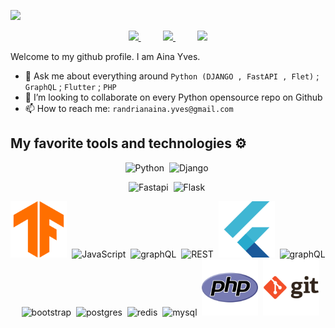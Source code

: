 
 ![](https://komarev.com/ghpvc/?username=ainayves&color=blueviolet)


<div align="center">

 <a href="https://www.linkedin.com/in/ainard/">
<img src="https://img.shields.io/badge/Linkedin-%231DA1F2.svg?style=for-the-badge&logo=Linkedin&logoColor=white">
</a>
 &nbsp;&nbsp;&nbsp;&nbsp;&nbsp;&nbsp;&nbsp;&nbsp;
<a href="https://www.twitter.com/ainard3/">
<img src="https://img.shields.io/badge/Twitter-%231DA1F2.svg?style=for-the-badge&logo=Twitter&logoColor=white">
</a>
&nbsp;&nbsp;&nbsp;&nbsp;&nbsp;&nbsp;&nbsp;&nbsp;
<a href="https://www.instagram.com/aina_rd/">
<img src="https://img.shields.io/badge/Instagram-%23E4405F.svg?style=for-the-badge&logo=Instagram&logoColor=white">
</a>

</div> 
<p></p>
<p align="justify"> 
Welcome to my github profile. I am Aina Yves.

- 💬 Ask me about everything around `Python (DJANGO , FastAPI , Flet)` ; `GraphQL` ; `Flutter` ; `PHP`
- 👯 I’m looking to collaborate on every Python opensource repo on Github
- 📫 How to reach me: `randrianaina.yves@gmail.com`
 
</p>

## My favorite tools and technologies ⚙️ 
<div align="center">
  <img
    src="https://techstack-generator.vercel.app/python-icon.svg"
    title="Python"
    alt="Python"
    width="90"
    height="90"
  />&nbsp;
  <img
    src="https://techstack-generator.vercel.app/django-icon.svg"
    title="Django"
    alt="Django"
    width="90"
    height="90"
  />&nbsp;

  <img
    src="https://skillicons.dev/icons?i=fastapi"
    title="Fastapi"
    alt="Fastapi"
    width="90"
    height="90"
  />&nbsp;
  <img
    src="https://skillicons.dev/icons?i=flask"
    title="Flask"
    alt="Flask"
    width="90"
    height="90"
  />&nbsp;

  <img
    src="https://github.com/devicons/devicon/blob/master/icons/tensorflow/tensorflow-original.svg"
    title="Tensorflow"
    alt="Tensorflow"
    width="90"
    height="90"
  />&nbsp;
  <img
    src="https://techstack-generator.vercel.app/js-icon.svg"
    title="JavaScript"
    alt="JavaScript"
    width="90"
    height="90"
  />&nbsp;
  <img
    src="https://techstack-generator.vercel.app/graphql-icon.svg"
    title="graphQL"
    alt="graphQL"
    width="90"
    height="90"
  />&nbsp;
  <img
    src="https://techstack-generator.vercel.app/restapi-icon.svg"
    title="REST"
    alt="REST"
    width="90"
    height="90"
  />&nbsp;
  <img
    src="https://github.com/devicons/devicon/blob/master/icons/flutter/flutter-original.svg"
    title="Flutter"
    alt="Flutter"
    width="90"
    height="90"
  />&nbsp;
  <img
    src="https://skillicons.dev/icons?i=css"
    title="graphQL"
    alt="graphQL"
    width="90"
    height="90"
  />&nbsp;
  <img
    src="https://skillicons.dev/icons?i=bootstrap"
    title="bootstrap"
    alt="bootstrap"
    width="90"
    height="90"
  />&nbsp;
  <img
    src="https://skillicons.dev/icons?i=postgres"
    title="postgres"
    alt="postgres"
    width="90"
    height="90"
  />&nbsp;
  <img
    src="https://skillicons.dev/icons?i=redis"
    title="redis"
    alt="redis"
    width="90"
    height="90"
  />&nbsp;
  <img
    src="https://skillicons.dev/icons?i=mysql"
    title="mysql"
    alt="mysql"
    width="90"
    height="90"
  />&nbsp;
  <img
    src="https://github.com/devicons/devicon/blob/master/icons/php/php-original.svg"
    title="PHP"
    alt="PHP"
    width="90"
    height="90"
  />&nbsp;
  <img
    src="https://github.com/devicons/devicon/blob/master/icons/git/git-original-wordmark.svg"
    title="Git"
    alt="Git"
    width="90"
    height="90"
  />
</div>
